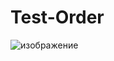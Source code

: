 # Test-Order
![изображение](https://user-images.githubusercontent.com/73166804/110461247-dc765a80-80d7-11eb-8932-c2d49dd5d19b.png)
